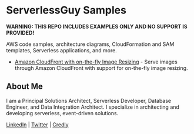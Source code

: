# ServerlessGuy Samples

**WARNING: THIS REPO INCLUDES EXAMPLES ONLY AND NO SUPPORT IS PROVIDED!**

AWS code samples, architecture diagrams, CloudFormation and SAM templates, Serverless applications, and more.

* [Amazon CloudFront with on-the-fly Image Resizing](./cloudfront-resize-image/) - Serve images through Amazon CloudFront with support for on-the-fly image resizing.

## About Me

I am a Principal Solutions Architect, Serverless Developer, Database Engineer, and Data Integration Architect. I specialize in architecting and developing serverless, event-driven solutions.

[LinkedIn](https://www.linkedin.com/in/gregtx/) | [Twitter](https://twitter.com/ServerlessGuy) | [Credly](https://www.credly.com/users/gregtx/)